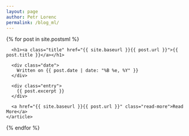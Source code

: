 ```yaml
---
layout: page
author: Petr Lorenc
permalink: /blog_ml/
---
```


<div class="posts">
  {% for post in site.postsml %}
    <article class="post">

      <h1><a class="title" href="{{ site.baseurl }}{{ post.url }}">{{ post.title }}</a></h1>

      <div class="date">
	    Written on {{ post.date | date: "%B %e, %Y" }}
	  </div>

      <div class="entry">
        {{ post.excerpt }}
      </div>
      
      <a href="{{ site.baseurl }}{{ post.url }}" class="read-more">Read More</a>
    </article>
  {% endfor %}
</div>